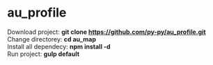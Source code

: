 # au_profile


Download project: <b>git clone https://github.com/py-py/au_profile.git</b> <br />
Change directorey: <b>cd au_map</b> <br />
Install all dependecy: <b>npm install -d</b> <br />
Run project: <b>gulp default</b> <br />


